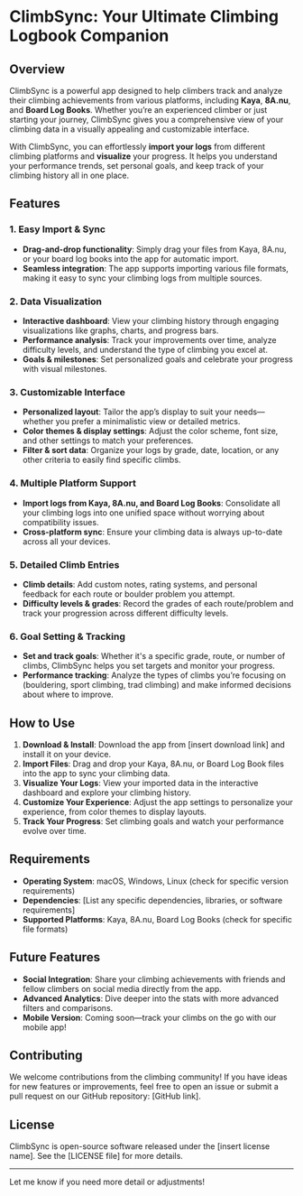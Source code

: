 # ClimbSync: Your Ultimate Climbing Logbook Companion
## Overview

ClimbSync is a powerful app designed to help climbers track and analyze their climbing achievements from various platforms, including **Kaya**, **8A.nu**, and **Board Log Books**. Whether you’re an experienced climber or just starting your journey, ClimbSync gives you a comprehensive view of your climbing data in a visually appealing and customizable interface.

With ClimbSync, you can effortlessly **import your logs** from different climbing platforms and **visualize** your progress. It helps you understand your performance trends, set personal goals, and keep track of your climbing history all in one place.

## Features

### 1. **Easy Import & Sync**

* **Drag-and-drop functionality**: Simply drag your files from Kaya, 8A.nu, or your board log books into the app for automatic import.
* **Seamless integration**: The app supports importing various file formats, making it easy to sync your climbing logs from multiple sources.

### 2. **Data Visualization**

* **Interactive dashboard**: View your climbing history through engaging visualizations like graphs, charts, and progress bars.
* **Performance analysis**: Track your improvements over time, analyze difficulty levels, and understand the type of climbing you excel at.
* **Goals & milestones**: Set personalized goals and celebrate your progress with visual milestones.

### 3. **Customizable Interface**

* **Personalized layout**: Tailor the app’s display to suit your needs—whether you prefer a minimalistic view or detailed metrics.
* **Color themes & display settings**: Adjust the color scheme, font size, and other settings to match your preferences.
* **Filter & sort data**: Organize your logs by grade, date, location, or any other criteria to easily find specific climbs.

### 4. **Multiple Platform Support**

* **Import logs from Kaya, 8A.nu, and Board Log Books**: Consolidate all your climbing logs into one unified space without worrying about compatibility issues.
* **Cross-platform sync**: Ensure your climbing data is always up-to-date across all your devices.

### 5. **Detailed Climb Entries**

* **Climb details**: Add custom notes, rating systems, and personal feedback for each route or boulder problem you attempt.
* **Difficulty levels & grades**: Record the grades of each route/problem and track your progression across different difficulty levels.

### 6. **Goal Setting & Tracking**

* **Set and track goals**: Whether it's a specific grade, route, or number of climbs, ClimbSync helps you set targets and monitor your progress.
* **Performance tracking**: Analyze the types of climbs you’re focusing on (bouldering, sport climbing, trad climbing) and make informed decisions about where to improve.

## How to Use

1. **Download & Install**: Download the app from \[insert download link] and install it on your device.
2. **Import Files**: Drag and drop your Kaya, 8A.nu, or Board Log Book files into the app to sync your climbing data.
3. **Visualize Your Logs**: View your imported data in the interactive dashboard and explore your climbing history.
4. **Customize Your Experience**: Adjust the app settings to personalize your experience, from color themes to display layouts.
5. **Track Your Progress**: Set climbing goals and watch your performance evolve over time.

## Requirements

* **Operating System**: macOS, Windows, Linux (check for specific version requirements)
* **Dependencies**: \[List any specific dependencies, libraries, or software requirements]
* **Supported Platforms**: Kaya, 8A.nu, Board Log Books (check for specific file formats)

## Future Features

* **Social Integration**: Share your climbing achievements with friends and fellow climbers on social media directly from the app.
* **Advanced Analytics**: Dive deeper into the stats with more advanced filters and comparisons.
* **Mobile Version**: Coming soon—track your climbs on the go with our mobile app!

## Contributing

We welcome contributions from the climbing community! If you have ideas for new features or improvements, feel free to open an issue or submit a pull request on our GitHub repository: \[GitHub link].

## License

ClimbSync is open-source software released under the \[insert license name]. See the \[LICENSE file] for more details.

---

Let me know if you need more detail or adjustments!


